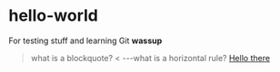 # hello-world
For testing stuff and learning Git
**wassup**
> what is a blockquote? <
---what is a horizontal rule?
[Hello there](github.com)
